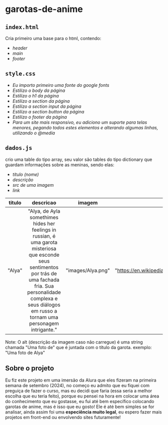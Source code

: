 # garotas-de-anime #

## `index.html` ##

Cria primeiro uma base para o html, contendo:
* *header*
* *main*
* *footer*

## `style.css` ##

* *Eu importo primeiro uma fonte do google fonts*
* *Estilizo o body da página*
* *Estilizo o h1 da página*
* *Estilizo a section da página*
* *Estilizo a section input da página*
* *Estilizo a section button da página*
* *Estilizo o footer da página*
* *Para um site mais responsivo, eu adiciono um suporte para telas menores, pegando todos estes elementos e alterando algumas linhas, utilizando o @media*

## `dados.js` ##
crio uma table do tipo array, seu valor são tables do tipo dictionary que guardam informações sobre as meninas, sendo elas:
* *título (nome)*
* *descrição*
* *src de uma imagem*
* *link*

| titulo | descricao | imagem | link |
|:------:|:---------:|:------:|:----:|
| "Alya" | "Alya, de Ayla somethimes hides her feelings in russian, é uma garota misteriosa que esconde seus sentimentos por trás de uma fachada fria. Sua personalidade complexa e seus diálogos em russo a tornam uma personagem intrigante." | "images/Alya.png" | "https://en.wikipedia.org/wiki/Alya_Sometimes_Hides_Her_Feelings_in_Russian"

Note: O alt (descrição da imagem caso não carregue) é uma string chamada "Uma foto de" que é juntada com o título da garota.
exemplo: "Uma foto de Alya"

## **Sobre o projeto** ##
Eu fiz este projeto em uma imersão da Alura que eles fizeram na primeira semana de setembro (2024), no começo eu admito que eu fiquei com preguiça de fazer o curso, mas eu decidi que faria (essa seria a melhor escolha que eu teria feito), porque eu pensei na hora em colocar uma área do conhecimento que eu gostasse, eu fui até bem específico colocando garotas de anime, mas é isso que eu gosto! Ele é até bem simples se for analisar, ainda assim foi uma **especiência muito legal**, eu espero fazer mais projetos em front-end ou envolvendo sites futuramente!
